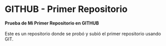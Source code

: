 # GITHUB - Primer Repositorio

**Prueba de Mi Primer Repositorio en GITHUB**
<br><br>
Este es un repositorio donde se probó y subió el primer repositorio usando GIT.
